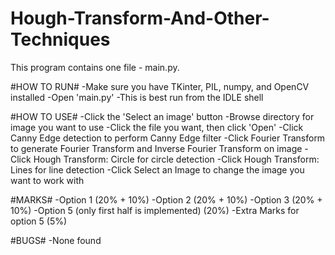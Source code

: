 # Hough-Transform-And-Other-Techniques

This program contains one file - main.py.

#HOW TO RUN#
-Make sure you have TKinter, PIL, numpy, and OpenCV installed
-Open 'main.py'
-This is best run from the IDLE shell

#HOW TO USE#
-Click the 'Select an image' button
-Browse directory for image you want to use
-Click the file you want, then click 'Open'
-Click Canny Edge detection to perform Canny Edge filter
-Click Fourier Transform to generate Fourier Transform and Inverse Fourier Transform on image
-Click Hough Transform: Circle for circle detection
-Click Hough Transform: Lines for line detection
-Click Select an Image to change the image you want to work with

#MARKS#
-Option 1 (20% + 10%)
-Option 2 (20% + 10%)
-Option 3 (20% + 10%)
-Option 5 (only first half is implemented) (20%)
-Extra Marks for option 5 (5%)

#BUGS#
-None found
